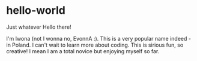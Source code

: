 # hello-world
Just whatever 
Hello there!

I'm Iwona (not I wonna no, EvonnA :). This is a very popular name indeed - in Poland.
I can't wait to learn more about coding. This is sirious fun, so creative! I mean 
I am a total novice but enjoying myself so far. 
